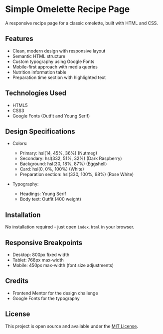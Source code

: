 # Simple Omelette Recipe Page

A responsive recipe page for a classic omelette, built with HTML and CSS.

## Features

- Clean, modern design with responsive layout
- Semantic HTML structure
- Custom typography using Google Fonts
- Mobile-first approach with media queries
- Nutrition information table
- Preparation time section with highlighted text

## Technologies Used

- HTML5
- CSS3
- Google Fonts (Outfit and Young Serif)

## Design Specifications

- Colors:
  - Primary: hsl(14, 45%, 36%) (Nutmeg)
  - Secondary: hsl(332, 51%, 32%) (Dark Raspberry)
  - Background: hsl(30, 18%, 87%) (Eggshell)
  - Card: hsl(0, 0%, 100%) (White)
  - Preparation section: hsl(330, 100%, 98%) (Rose White)

- Typography:
  - Headings: Young Serif
  - Body text: Outfit (400 weight)

## Installation

No installation required - just open `index.html` in your browser.

## Responsive Breakpoints

- Desktop: 800px fixed width
- Tablet: 768px max-width
- Mobile: 450px max-width (font size adjustments)


## Credits

- Frontend Mentor for the design challenge
- Google Fonts for the typography

## License

This project is open source and available under the [MIT License](LICENSE).
